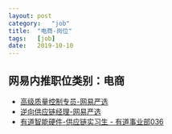 ```yaml
---
layout:	post
category:	"job"
title:	"电商-岗位"
tags:	[job]
date:	2019-10-10
---
```

## 网易内推职位类别：电商
- [高级质量控制专员-网易严选 ](http://mobile.bole.netease.com/bole/boleDetail?id=17315&employeeId=346f03c3cda5f04c&key=all)
- [逆向供应链经理-网易严选](http://mobile.bole.netease.com/bole/boleDetail?id=15915&employeeId=346f03c3cda5f04c&key=all)
- [有道智能硬件-供应链实习生 - 有道事业部036](http://mobile.bole.netease.com/bole/boleDetail?id=17714&employeeId=346f03c3cda5f04c&key=all)
